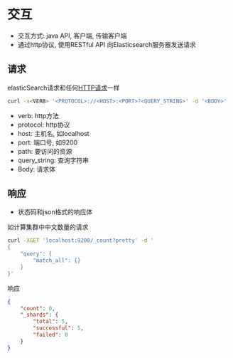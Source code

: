 # 交互

- 交互方式: java API, 客户端, 传输客户端
- 通过http协议, 使用RESTful API 向Elasticsearch服务器发送请求

## 请求

elasticSearch请求和任何[HTTP请求](Http_Request_Message.md)一样

```bash
curl -x<VERB> '<PROTOCOL>://<HOST>:<PORT>?<QUERY_STRING>' -d '<BODY>'
```

- verb: http方法
- protocol: http协议
- host: 主机名, 如localhost
- port: 端口号, 如9200
- path: 要访问的资源
- query_string: 查询字符串
- Body: 请求体

## 响应

- 状态码和json格式的响应体

如计算集群中中文数量的请求

```bash
curl -XGET 'localhost:9200/_count?pretty' -d '
{
    "query": {
        "match_all": {}
    }
}'
```

响应

```json
{
    "count": 0,
    "_shards": {
        "total": 5,
        "successful": 5,
        "failed": 0
    }
}
```
